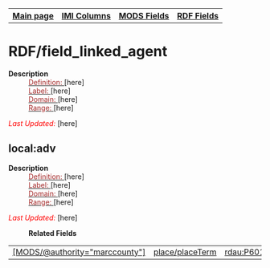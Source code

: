 <!DOCTYPE html>
<html>

<body>
<table style="width:100%">
  <tr>
    <th><a href="index.md">Main page</a></th>
	<th><a href="IMI.md">IMI Columns</a></th>
    <th><a href="MODS.md">MODS Fields</a></th>
    <th><a href="RDF.md">RDF Fields</a></th>
  </tr>
</table>



<h1>RDF/field_linked_agent</h1>
<dl>
  <dt><b>Description</b></dt>
  <dd><ins><font color="brown">Definition: </font></ins>[here]</dd>
  <dd><ins><font color="brown">Label: </font></ins> [here]</dd>
  <dd><ins><font color="brown">Domain: </font></ins> [here]</dd>
  <dd><ins><font color="brown">Range: </font></ins> [here]</dd>
	<p><font color="red"><i>Last Updated: </i></font>[here]</p>
</dl>
<h2>local:adv</h2>
<dl>
  <dt><b>Description</b></dt>
  <dd><ins><font color="brown">Definition: </font></ins>[here]</dd>
  <dd><ins><font color="brown">Label: </font></ins> [here]</dd>
  <dd><ins><font color="brown">Domain: </font></ins> [here]</dd>
  <dd><ins><font color="brown">Range: </font></ins> [here]</dd>
	<p><font color="red"><i>Last Updated: </i></font>[here]</p>
</dl>
<dl>
	<dd><b>Related Fields</b></dd>
		<table>
			<td><a href="MODS.marccounty.md">[MODS/@authority="marccounty"]</a></td>
			<td><a href="mods.place.placeterm.md">place/placeTerm</a></td>
			<td><a href="rdf.rdau.p60163.md">rdau:P60163</a></td>
		</table>
</dl>
</body>
</html>